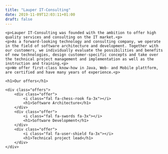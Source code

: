 ```yaml
---
title: "Lauper IT-Consulting"
date: 2019-11-09T12:03:11+01:00
draft: false
---
```


<div class="content">

    <p>Lauper IT-Consulting was founded with the ambition to offer high quality services and consulting on the IT market.<p>
    <p>As a forward-looking technology and consulting company, we operate in the field of software architecture and development. Together with our customers, we individually evaluate the possibilities and benefits of new technologies, design customer-specific concepts and take over the technical project management and implementation as well as the instruction and training.<p>
    <p>We offer first-class know-how in Java, Web- and Mobile plattform, are certified and have many years of experience.<p>

    <h1>Our offers</h1>

    <div class="offers">
        <div class="offer">
            <i class="fal fa-chess-rook fa-3x"></i>
            <h1>Software Architecture</h1>
        </div>
        <div class="offer">
            <i class="fal fa-swords fa-3x"></i>
            <h1>Software Development</h1>
        </div>
        <div class="offer">
            <i class="fal fa-user-shield fa-3x"></i>
            <h1>Technical project lead</h1>
        </div>
    </div>

</div>